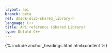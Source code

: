 ```yaml
---
layout: api
branch: beta
ref: dmsdk-dlib-shared_library-h
language: C++
title: API reference (Shared Library)
type: Defold C++
---
```

{% include anchor_headings.html html=content %}